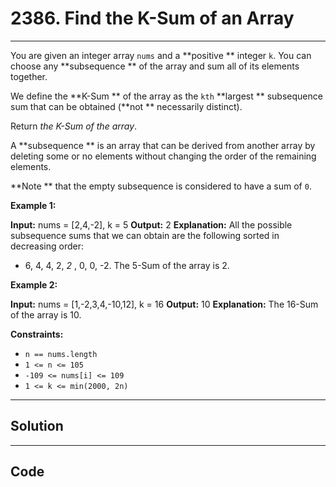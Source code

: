 # 2386. Find the K-Sum of an Array

---

You are given an integer array `nums` and a **positive ** integer `k`. You can choose any **subsequence ** of the array and sum all of its elements together.

We define the **K-Sum ** of the array as the `kth` **largest ** subsequence sum that can be obtained (**not ** necessarily distinct).

Return _the K-Sum of the array_.

A **subsequence ** is an array that can be derived from another array by deleting some or no elements without changing the order of the remaining elements.

**Note ** that the empty subsequence is considered to have a sum of `0`.

 

**Example 1:**


**Input:** nums = [2,4,-2], k = 5
**Output:** 2
**Explanation:** All the possible subsequence sums that we can obtain are the following sorted in decreasing order:
- 6, 4, 4, 2, _2_ , 0, 0, -2.
The 5-Sum of the array is 2.


**Example 2:**


**Input:** nums = [1,-2,3,4,-10,12], k = 16
**Output:** 10
**Explanation:** The 16-Sum of the array is 10.


 

**Constraints:**

  * `n == nums.length`
  * `1 <= n <= 105`
  * `-109 <= nums[i] <= 109`
  * `1 <= k <= min(2000, 2n)`

---

## Solution



---

## Code
```python


```